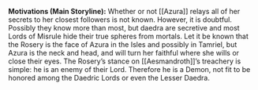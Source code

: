 **Motivations (Main Storyline):**
Whether or not [[Azura]] relays all of her secrets to her closest followers is not known. However, it is doubtful. Possibly they know more than most, but daedra are secretive and most Lords of Misrule hide their true spheres from mortals. Let it be known that the Rosery is the face of Azura in the Isles and possibly in Tamriel, but Azura is the neck and head, and will turn her faithful where she wills or close their eyes. The Rosery’s stance on [[Aesmandroth]]’s treachery is simple: he is an enemy of their Lord. Therefore he is a Demon, not fit to be honored among the Daedric Lords or even the Lesser Daedra.